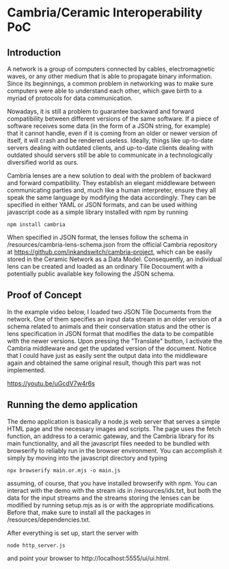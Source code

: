 # Cambria/Ceramic Interoperability PoC
## Introduction

A network is a group of computers connected by cables, electromagnetic waves, or any other medium that is able to propagate binary information. Since its beginnings, a common problem in networking was to make sure computers were able to understand each other, which gave birth to a myriad of protocols for data communication.

Nowadays, it is still a problem to guarantee backward and forward compatibility between different versions of the same software. If a piece of software receives some data (in the form of a JSON string, for example) that it cannot handle, even if it is coming from an older or newer version of itself, it will crash and be rendered useless. Ideally, things like up-to-date servers dealing with outdated clients, and up-to-date clients dealing with outdated should servers still be able to communicate in a technologically diversified world as ours.

Cambria lenses are a new solution to deal with the problem of backward and forward compatibility. They establish an elegant middleware between communicating parties and, much like a human interpreter, ensure they all speak the same language by modifying the data accordingly. They can be specified in either YAML or JSON formats, and can be used withing javascript code as a simple library installed with npm by running
```
npm install cambria
```
When specified in JSON format, the lenses follow the schema in /resources/cambria-lens-schema.json from the official Cambria repository at https://github.com/inkandswitch/cambria-project, which can be easily stored in the Ceramic Network as a Data Model. Consequently, an individual lens can be created and loaded as an ordinary Tile Docoument with a potentially public available key following the JSON schema.
## Proof of Concept
In the example video below, I loaded two JSON Tile Documents from the network. One of them specifies an input data stream in an older version of a schema related to animals and their conservation status and the other is lens specification in JSON format that modifies the data to be compatible with the newer versions. Upon pressing the "Translate" button, I activate the Cambria middleware and get the updated version of the document. Notice that I could have just as easily sent the output data into the middleware again and obtained the same original result, though this part was not implemented.

https://youtu.be/uGcdV7w4r6s

## Running the demo application

The demo application is basically a node.js web server that serves a simple HTML page and the necessary images and scripts. The page uses the fetch function, an address to a ceramic gateway, and the Cambria library for its main functionality, and all the javascript files needed to be bundled with browserify to reliably run in the browser environment. You can accomplish it simply by moving into the javascript directory and typing
```
npx browserify main.or.mjs -o main.js
```
assuming, of course, that you have installed browserify with npm.
You can interact with the demo with the stream ids in /resources/ids.txt, but both the data for the input streams and the streams storing the lenses can be modified by running setup.mjs as is or with the appropriate modifications. Before that, make sure to install all the packages in /resources/dependencies.txt.

After everything is set up, start the server with
```
node http_server.js
```
and point your browser to http://localhost:5555/ui/ui.html.
